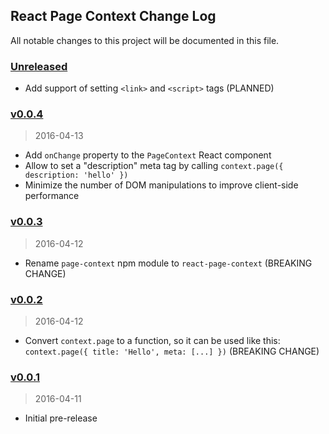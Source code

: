 ## React Page Context Change Log

All notable changes to this project will be documented in this file.

### [Unreleased][unreleased]

- Add support of setting `<link>` and `<script>` tags (PLANNED)

### [v0.0.4]
> 2016-04-13

- Add `onChange` property to the `PageContext` React component
- Allow to set a "description" meta tag by calling `context.page({ description: 'hello' })`
- Minimize the number of DOM manipulations to improve client-side performance

### [v0.0.3]
> 2016-04-12

- Rename `page-context` npm module to `react-page-context` (BREAKING CHANGE)

### [v0.0.2]
> 2016-04-12

- Convert `context.page` to a function, so it can be used like this:
  `context.page({ title: 'Hello', meta: [...] })` (BREAKING CHANGE)

### [v0.0.1]
> 2016-04-11

- Initial pre-release

[unreleased]: https://github.com/kriasoft/react-page-context/compare/v0.0.4...HEAD
[v0.0.4]: https://github.com/kriasoft/react-page-context/compare/v0.0.3...v0.0.4
[v0.0.3]: https://github.com/kriasoft/react-page-context/compare/v0.0.2...v0.0.3
[v0.0.2]: https://github.com/kriasoft/react-page-context/compare/v0.0.1...v0.0.2
[v0.0.1]: https://github.com/kriasoft/react-page-context/compare/6f695ade34cf673892389271d157310ce1111ad1...v0.0.1
